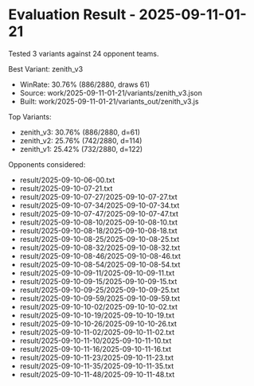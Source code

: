 # Evaluation Result - 2025-09-11-01-21

Tested 3 variants against 24 opponent teams.

Best Variant: zenith_v3
- WinRate: 30.76% (886/2880, draws 61)
- Source: work/2025-09-11-01-21/variants/zenith_v3.json
- Built: work/2025-09-11-01-21/variants_out/zenith_v3.js

Top Variants:
- zenith_v3: 30.76% (886/2880, d=61)
- zenith_v2: 25.76% (742/2880, d=114)
- zenith_v1: 25.42% (732/2880, d=122)

Opponents considered:
- result/2025-09-10-06-00.txt
- result/2025-09-10-07-21.txt
- result/2025-09-10-07-27/2025-09-10-07-27.txt
- result/2025-09-10-07-34/2025-09-10-07-34.txt
- result/2025-09-10-07-47/2025-09-10-07-47.txt
- result/2025-09-10-08-10/2025-09-10-08-10.txt
- result/2025-09-10-08-18/2025-09-10-08-18.txt
- result/2025-09-10-08-25/2025-09-10-08-25.txt
- result/2025-09-10-08-32/2025-09-10-08-32.txt
- result/2025-09-10-08-46/2025-09-10-08-46.txt
- result/2025-09-10-08-54/2025-09-10-08-54.txt
- result/2025-09-10-09-11/2025-09-10-09-11.txt
- result/2025-09-10-09-15/2025-09-10-09-15.txt
- result/2025-09-10-09-25/2025-09-10-09-25.txt
- result/2025-09-10-09-59/2025-09-10-09-59.txt
- result/2025-09-10-10-02/2025-09-10-10-02.txt
- result/2025-09-10-10-19/2025-09-10-10-19.txt
- result/2025-09-10-10-26/2025-09-10-10-26.txt
- result/2025-09-10-11-02/2025-09-10-11-02.txt
- result/2025-09-10-11-10/2025-09-10-11-10.txt
- result/2025-09-10-11-16/2025-09-10-11-16.txt
- result/2025-09-10-11-23/2025-09-10-11-23.txt
- result/2025-09-10-11-35/2025-09-10-11-35.txt
- result/2025-09-10-11-48/2025-09-10-11-48.txt